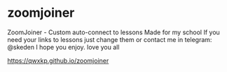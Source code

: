 # zoomjoiner
ZoomJoiner - Custom auto-connect to lessons Made for my school If you need your links to lessons just change them or contact me in telegram: @skeden I hope you enjoy. love you all

https://qwxkp.github.io/zoomjoiner
